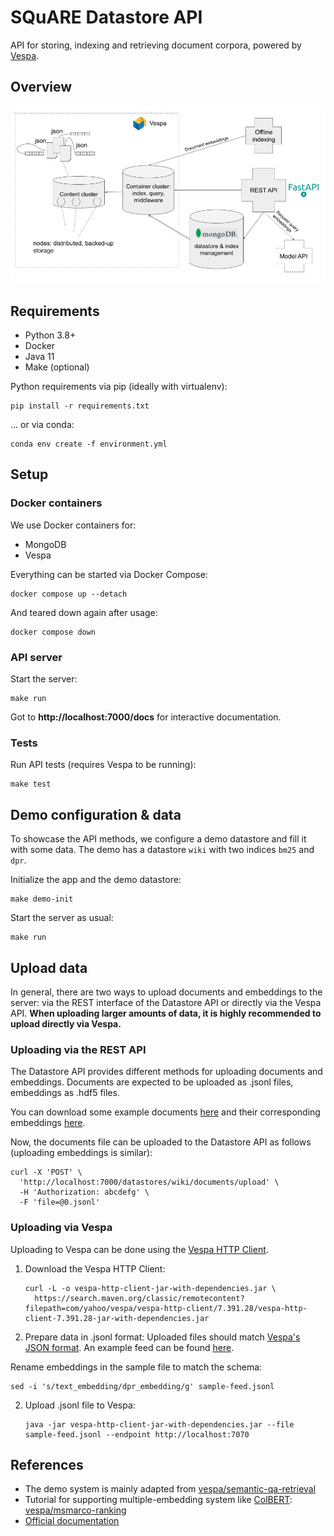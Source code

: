 # SQuARE Datastore API

API for storing, indexing and retrieving document corpora, powered by [Vespa](https://vespa.ai).

## Overview

![SQuARE Datastore API](images/overview.png)

## Requirements

- Python 3.8+
- Docker
- Java 11
- Make (optional)

Python requirements via pip (ideally with virtualenv):
```
pip install -r requirements.txt
```
... or via conda:
```
conda env create -f environment.yml
```

## Setup

### Docker containers

We use Docker containers for:
- MongoDB
- Vespa

Everything can be started via Docker Compose:
```
docker compose up --detach
```

And teared down again after usage:
```
docker compose down
```

### API server

Start the server:
```
make run
```

Got to **http://localhost:7000/docs** for interactive documentation.

### Tests

Run API tests (requires Vespa to be running):
```
make test
```

## Demo configuration & data

To showcase the API methods, we configure a demo datastore and fill it with some data.
The demo has a datastore `wiki` with two indices `bm25` and `dpr`.

Initialize the app and the demo datastore:
```
make demo-init
```

Start the server as usual:
```shell
make run
```

## Upload data

In general, there are two ways to upload documents and embeddings to the server: via the REST interface of the Datastore API or directly via the Vespa API.
**When uploading larger amounts of data, it is highly recommended to upload directly via Vespa.**

### Uploading via the REST API

The Datastore API provides different methods for uploading documents and embeddings.
Documents are expected to be uploaded as .jsonl files, embeddings as .hdf5 files.

You can download some example documents [here](https://public.ukp.informatik.tu-darmstadt.de/kwang/tutorial/vespa/dense-retrieval/msmarco/0.jsonl) and their corresponding embeddings [here](https://public.ukp.informatik.tu-darmstadt.de/kwang/tutorial/vespa/dense-retrieval/msmarco/0.hdf5).

Now, the documents file can be uploaded to the Datastore API as follows (uploading embeddings is similar):
```
curl -X 'POST' \
  'http://localhost:7000/datastores/wiki/documents/upload' \
  -H 'Authorization: abcdefg' \
  -F 'file=@0.jsonl'
```

### Uploading via Vespa

Uploading to Vespa can be done using the [Vespa HTTP Client](https://docs.vespa.ai/en/vespa-http-client.html).

1. Download the Vespa HTTP Client:
    ```
    curl -L -o vespa-http-client-jar-with-dependencies.jar \
      https://search.maven.org/classic/remotecontent?filepath=com/yahoo/vespa/vespa-http-client/7.391.28/vespa-http-client-7.391.28-jar-with-dependencies.jar
    ```

3. Prepare data in .jsonl format: Uploaded files should match [Vespa's JSON format](https://docs.vespa.ai/en/reference/document-json-format.html). An example feed can be found [here](https://raw.githubusercontent.com/vespa-engine/sample-apps/master/dense-passage-retrieval-with-ann/sample-feed.jsonl).

  Rename embeddings in the sample file to match the schema:
  ```
  sed -i 's/text_embedding/dpr_embedding/g' sample-feed.jsonl
  ```

2. Upload .jsonl file to Vespa:
    ```
    java -jar vespa-http-client-jar-with-dependencies.jar --file sample-feed.jsonl --endpoint http://localhost:7070
    ```

## References
- The demo system is mainly adapted from [vespa/semantic-qa-retrieval](https://github.com/vespa-engine/sample-apps/tree/master/semantic-qa-retrieval)
- Tutorial for supporting multiple-embedding system like [ColBERT](https://github.com/stanford-futuredata/ColBERT): [vespa/msmarco-ranking](https://github.com/vespa-engine/sample-apps/blob/master/msmarco-ranking/passage-ranking.md)
- [Official documentation](https://docs.vespa.ai/en/vespa-quick-start.html)
